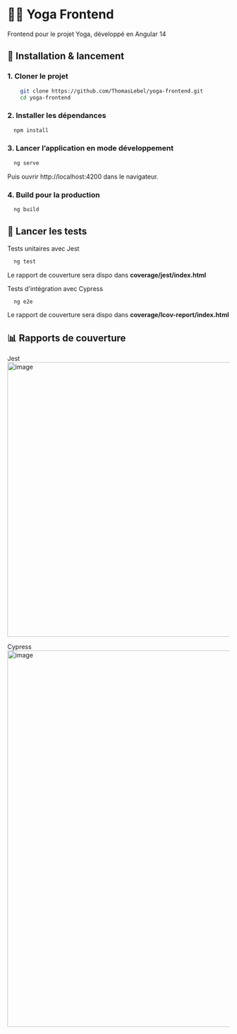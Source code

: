 # 🧘‍♀️ Yoga Frontend

Frontend pour le projet Yoga, développé en Angular 14

## 🚀 Installation & lancement

### 1. Cloner le projet

```bash
    git clone https://github.com/ThomasLebel/yoga-frontend.git
    cd yoga-frontend
```

### 2. Installer les dépendances

```bash
  npm install
```

### 3. Lancer l’application en mode développement

```bash
  ng serve
```
Puis ouvrir http://localhost:4200 dans le navigateur.

### 4. Build pour la production

```bash
  ng build
```

## 🧪 ️Lancer les tests

Tests unitaires avec Jest

```bash
  ng test
```

Le rapport de couverture sera dispo dans **coverage/jest/index.html**

Tests d'intégration avec Cypress

```bash
  ng e2e
```

Le rapport de couverture sera dispo dans **coverage/lcov-report/index.html**

## 📊 Rapports de couverture

Jest 
<img width="1917" height="622" alt="image" src="https://github.com/user-attachments/assets/b5e71958-8ce3-4970-bb0f-a360302d1637" />

Cypress
<img width="1921" height="853" alt="image" src="https://github.com/user-attachments/assets/0a7e6b9e-2f1a-47ac-9b8b-a19b684eb066" />

